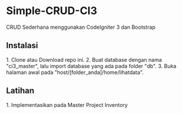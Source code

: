 # Simple-CRUD-CI3
CRUD Sederhana menggunakan CodeIgniter 3 dan Bootstrap

<h2>Instalasi</h2>
1. Clone atau Download repo ini.
2. Buat database dengan nama "ci3_master", lalu import database yang ada pada folder "db".
3. Buka halaman awal pada "host/[folder_anda]/home/lihatdata".

<h2>Latihan</h2>
1. Implementasikan pada Master Project Inventory
